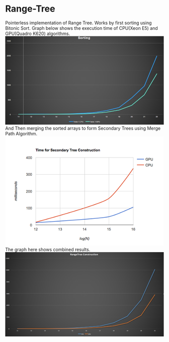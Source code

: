 # Range-Tree
Pointerless implementation of Range Tree.
Works by first sorting using Bitonic Sort. Graph below shows the execution time of CPU(Xeon E5) and GPU(Quadro K620) algorithms. 
![Bitonic Sort Comparison](https://github.com/Shikhar-S/Range-Tree/blob/master/Images/Sorting_comparison.jpeg)
And Then merging the sorted arrays to form Secondary Trees using Merge Path Algorithm. 
![Merge Path vs CPU Merge](https://github.com/Shikhar-S/Range-Tree/blob/master/Images/temp.png)
The graph here shows combined results.
![Final Result](https://github.com/Shikhar-S/Range-Tree/blob/master/Images/RangeTreeConstruction.jpeg)
